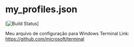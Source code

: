 # my_profiles.json

[![Build Status](https://img.shields.io/badge/Windows%20Terminal-Profiles-green)]



Meu arquivo de configuração para Windows Terminal
Link: https://github.com/microsoft/terminal
